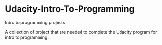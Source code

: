 # Udacity-Intro-To-Programming
Intro to programming projects

A collection of project that are needed to complete the Udacity program for intro to programming.
